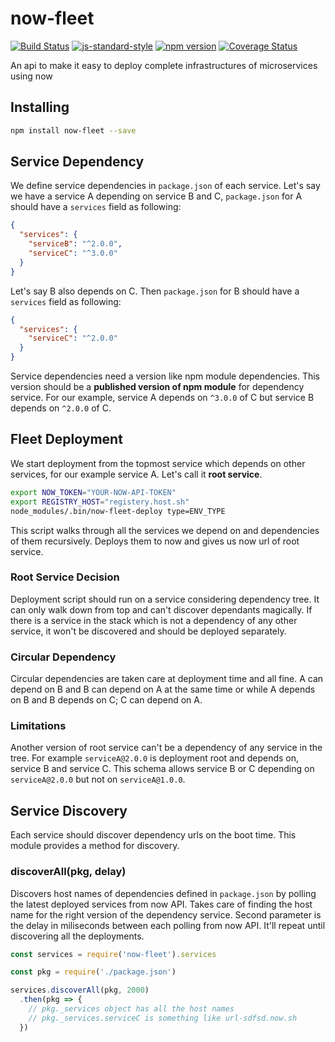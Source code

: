 # now-fleet
<!-- VDOC.badges travis; standard; npm; coveralls -->
<!-- DON'T EDIT THIS SECTION (including comments), INSTEAD RE-RUN `vdoc` TO UPDATE -->
[![Build Status](https://travis-ci.org/vigour-io/now-fleet.svg?branch=master)](https://travis-ci.org/vigour-io/now-fleet)
[![js-standard-style](https://img.shields.io/badge/code%20style-standard-brightgreen.svg)](http://standardjs.com/)
[![npm version](https://badge.fury.io/js/now-fleet.svg)](https://badge.fury.io/js/now-fleet)
[![Coverage Status](https://coveralls.io/repos/github/vigour-io/now-fleet/badge.svg?branch=master)](https://coveralls.io/github/vigour-io/now-fleet?branch=master)
<!-- VDOC END -->

An api to make it easy to deploy complete infrastructures of microservices using now

## Installing

```bash
npm install now-fleet --save
```

## Service Dependency
We define service dependencies in `package.json` of each service. Let's say we have a service A depending on service B and C, `package.json` for A should have a `services` field as following:
```json
{
  "services": {
    "serviceB": "^2.0.0",
    "serviceC": "^3.0.0"
  }
}
```

Let's say B also depends on C. Then `package.json` for B should have a `services` field as following:
```json
{
  "services": {
    "serviceC": "^2.0.0"
  }
}
```

Service dependencies need a version like npm module dependencies. This version should be a **published version of npm module** for dependency service. For our example, service A depends on `^3.0.0` of C but service B depends on `^2.0.0` of C.

## Fleet Deployment
We start deployment from the topmost service which depends on other services, for our example service A. Let's call it **root service**.

```bash
export NOW_TOKEN="YOUR-NOW-API-TOKEN"
export REGISTRY_HOST="registery.host.sh"
node_modules/.bin/now-fleet-deploy type=ENV_TYPE
```

This script walks through all the services we depend on and dependencies of them recursively. Deploys them to now and gives us now url of root service.

### Root Service Decision
Deployment script should run on a service considering dependency tree. It can only walk down from top and can't discover dependants magically. If there is a service in the stack which is not a dependency of any other service, it won't be discovered and should be deployed separately.

### Circular Dependency
Circular dependencies are taken care at deployment time and all fine. A can depend on B and B can depend on A at the same time or while A depends on B and B depends on C; C can depend on A.

### Limitations
Another version of root service can't be a dependency of any service in the tree. For example `serviceA@2.0.0` is deployment root and depends on, service B and service C. This schema allows service B or C depending on `serviceA@2.0.0` but not on `serviceA@1.0.0`.

## Service Discovery
Each service should discover dependency urls on the boot time. This module provides a method for discovery.

### discoverAll(pkg, delay)
Discovers host names of dependencies defined in `package.json` by polling the latest deployed services from now API. Takes care of finding the host name for the right version of the dependency service.
Second parameter is the delay in miliseconds between each polling from now API. It'll repeat until discovering all the deployments. 

```js
const services = require('now-fleet').services

const pkg = require('./package.json')

services.discoverAll(pkg, 2000)
  .then(pkg => {
    // pkg._services object has all the host names
    // pkg._services.serviceC is something like url-sdfsd.now.sh
  })
```
